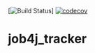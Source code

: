[![Build Status](https://travis-ci.com/Sania7/job4j_tracker.svg?branch=master)]
[![codecov](https://codecov.io/gh/Sania7/job4j_tracker/branch/master/graph/badge.svg?token=90IS1K5PI4)](https://codecov.io/gh/Sania7/job4j_tracker)
# job4j_tracker
